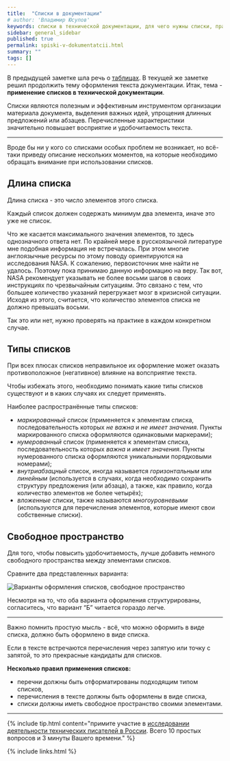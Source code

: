 ```yaml
---
title:  "Списки в документации"
# author: 'Владимир Юсупов'
keywords: списки в технической документации, для чего нужны списки, правила использования списков, техписатель, технический писатель москва, заметки техписателя
sidebar: general_sidebar
published: true
permalink: spiski-v-dokumentatcii.html
summary: ""
tags: []
---
```


В предыдущей заметке шла речь о [таблицах](https://techwritex.ru/tablitcy-v-dokumentatcii.html). В текущей же заметке решил продолжить тему оформления текста документации. Итак, тема - **применение списков в технической документации**.  

Списки являются полезным и эффективным инструментом организации материала документа, выделения важных идей, упрощения длинных предложений или абзацев. Перечисленные характеристики значительно повышает восприятие и удобочитаемость текста.

***

Вроде бы ни у кого со списками особых проблем не возникает, но всё-таки приведу описание нескольких моментов, на которые необходимо обращать внимание при использовании списков.  

## Длина списка

Длина списка - это число элементов этого списка. 

Каждый список должен содержать минимум два элемента, иначе это уже не список. 

Что же касается максимального значения элементов, то здесь однозначного ответа нет. По крайней мере в русскоязычной литературе мне подобная информация не встречалась. При этом многие англоязычные ресурсы по этому поводу ориентируются на исследования NASA. К сожалению, первоисточник мне найти не удалось. Поэтому пока принимаю данную информацию на веру. Так вот, NASA рекомендует указывать не более восьми шагов в своих инструкциях по чрезвычайным ситуациям. Это связано с тем, что большее количество указаний перегружает мозг в кризисной ситуации. Исходя из этого, считается, что количество элементов списка не должно превышать восьми. 

Так это или нет, нужно проверять на практике в каждом конкретном случае. 

## Типы списков

При всех плюсах списков неправильное их оформление может оказать противоположное (негативное) влияние на вопсприятие текста. 

Чтобы избежать этого, необходимо понимать какие типы списков существуют и в каких случаях их следует применять. 

Наиболее распространённые типы списков: 

- *маркированный* список (применяется к элементам списка, последовательность которых *не важна* и *не имеет значения*. Пункты маркированного списка оформляются одинаковыми маркерами); 
- *нумерованный* список (применяется к элементам списка, последовательность которых *важна* и *имеет значения*. Пункты нумерованного списка оформляются уникальными порядковыми номерами); 
- *внутриабзацный* список, иногда называется *горизонтальным* или *линейным* (используется в случаях, когда необходимо сохранить структуру предложения (или абзаца), а также, как правило, когда количество элементов не более четырёх); 
- *вложенные* списки, также называются *многоуровневыми* (используются для перечисления элементов, которые имеют свои собственные списки). 

## Свободное пространство 

Для того, чтобы повысить удобочитаемость, лучше добавить немного свободного пространства между элементами списков. 

Сравните два представленных варианта:

<p><img src="{{ "images/spiski_01.png" }}" alt="Варианты оформления списков, свободное пространство"/></p>

Несмотря на то, что оба варианта оформления структурированы, согласитесь, что вариант “Б” читается гораздо легче. 

***

Важно помнить простую мысль - всё, что можно оформить в виде списка, должно быть оформлено в виде списка. 

Если в тексте встречаются перечисления через запятую или точку с запятой, то это прекрасные кандидаты для списков.

**Несколько правил применения списков:**

- перечни должны быть отформатированы подходящим типом списков, 
- перечисления в тексте должны быть оформлены в виде списка, 
- списки должны иметь свободное пространство своими элементами. 

***

{% include tip.html content="примите участие в [исследовании деятельности технических писателей в России](https://techwritex.ru/survey.html). Всего 10 простых вопросов и 3 минуты Вашего времени." %}

{% include links.html %}
